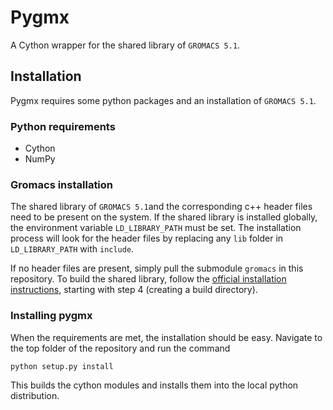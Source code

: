 # Pygmx

A Cython wrapper for the shared library of `GROMACS 5.1`.

## Installation

Pygmx requires some python packages and an installation of `GROMACS 5.1`.

### Python requirements

* Cython
* NumPy

### Gromacs installation

The shared library of `GROMACS 5.1`and the corresponding c++ header files need to be present on the system.
If the shared library is installed globally, the environment variable `LD_LIBRARY_PATH` must be set.
The installation process will look for the header files by replacing any `lib` folder
in `LD_LIBRARY_PATH` with `include`.

If no header files are present, simply pull the submodule `gromacs` in this repository.
To build the shared library, follow the [official installation instructions](http://manual.gromacs.org/documentation/5.1.2/install-guide/index.html),
starting with step 4 (creating a build directory).

### Installing pygmx

When the requirements are met, the installation should be easy.
Navigate to the top folder of the repository and run the command

    python setup.py install

This builds the cython modules and installs them into the local python distribution.
